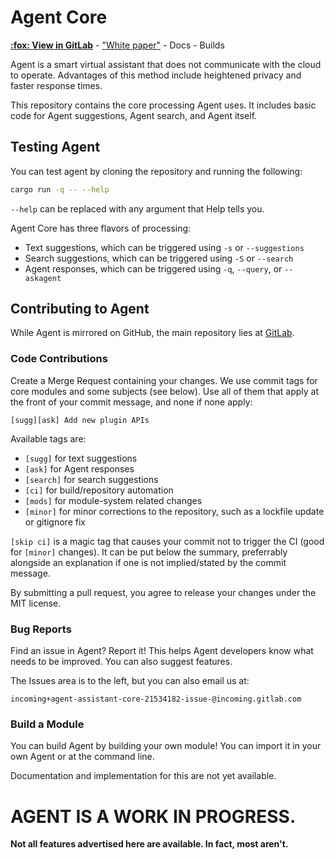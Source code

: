 # Agent Core
**[:fox: View in GitLab](https://gitlab.com/agent-assistant/core/)** - ["White paper"](https://telegra.ph/Agent-Draft-10-02) - Docs - Builds

Agent is a smart virtual assistant that does not communicate with the cloud to operate.
Advantages of this method include heightened privacy and faster response times.

This repository contains the core processing Agent uses. It includes basic code for Agent suggestions, Agent search, and Agent itself.

## Testing Agent
You can test agent by cloning the repository and running the following:
```zsh
cargo run -q -- --help
```
`--help` can be replaced with any argument that Help tells you.

Agent Core has three flavors of processing:
* Text suggestions, which can be triggered using `-s` or `--suggestions`
* Search suggestions, which can be triggered using `-S` or `--search`
* Agent responses, which can be triggered using `-q`, `--query`, or `--askagent`

## Contributing to Agent
While Agent is mirrored on GitHub, the main repository lies at [GitLab](https://gitlab.com/agent-assistant/core).

### Code Contributions
Create a Merge Request containing your changes. We use commit tags for core modules and some subjects (see below). Use all of them that apply at the front of your commit message, and none if none apply:
```
[sugg][ask] Add new plugin APIs
```
Available tags are:
* `[sugg]` for text suggestions
* `[ask]` for Agent responses
* `[search]` for search suggestions
* `[ci]` for build/repository automation
* `[mods]` for module-system related changes
* `[minor]` for minor corrections to the repository, such as a lockfile update or gitignore fix

`[skip ci]` is a magic tag that causes your commit not to trigger the CI (good for `[minor]` changes). It can be put below the summary, preferrably alongside an explanation if one is not implied/stated by the commit message.

By submitting a pull request, you agree to release your changes under the MIT license.

### Bug Reports
Find an issue in Agent? Report it! This helps Agent developers know what needs to be improved. You can also suggest features.

The Issues area is to the left, but you can also email us at:
```
incoming+agent-assistant-core-21534182-issue-@incoming.gitlab.com
```

### Build a Module
You can build Agent by building your own module! You can import it in your own Agent or at the command line.

Documentation and implementation for this are not yet available.

# AGENT IS A WORK IN PROGRESS.
**Not all features advertised here are available. In fact, most aren't.**